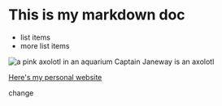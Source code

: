 # This is my markdown doc

- list items
- more list items

![a pink axolotl in an aquarium](https://alicemcgrath.digital.brynmawr.edu/simple-site/images/janeway.jpg)
Captain Janeway is an axolotl

[Here's my personal website](https://alicetmcgrath.com/)

change
